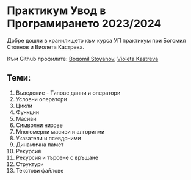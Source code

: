 
# Практикум Увод в Програмирането 2023/2024

Добре дошли в хранилището към курса УП практикум при Богомил Стоянов и Виолета Кастрева.

Към Github профилите: [Bogomil Stoyanov](https://github.com/Bogomil-Stoyanov), [Violeta Kastreva](https://github.com/violeta-kastreva)

## Теми:

1. Въведение - Типове данни и оператори
2. Условни оператори
3. Цикли
4. Функции
5. Масиви
6. Символни низове
7. Многомерни масиви и алгоритми
8. Указатели и псевдоними
9. Динамична памет
10. Рекурсия
11. Рекурсия и търсене с връщане
12. Структури
13. Текстови файлове
